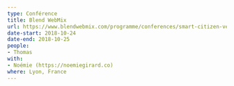 ```yaml
---
type: Conférence
title: Blend WebMix
url: https://www.blendwebmix.com/programme/conferences/smart-citizen-vers-une-production-de-donnees-citoyennes/
date-start: 2018-10-24
date-end: 2018-10-25
people:
- Thomas
with:
- Noémie (https://noemiegirard.co)
where: Lyon, France
---
```

